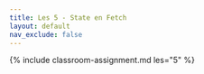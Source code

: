 ```yaml
---
title: Les 5 - State en Fetch
layout: default
nav_exclude: false
---
```


{% include classroom-assignment.md les="5" %}